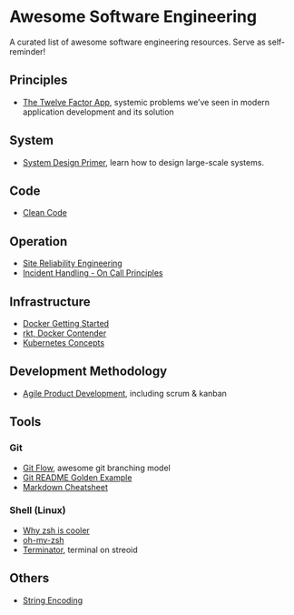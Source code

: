 # Awesome Software Engineering
A curated list of awesome software engineering resources. Serve as self-reminder!

## Principles
- [The Twelve Factor App](https://12factor.net/), systemic problems we’ve seen in modern application development and its solution

## System
- [System Design Primer](https://github.com/donnemartin/system-design-primer), learn how to design large-scale systems.

## Code
- [Clean Code](https://www.goodreads.com/book/show/3735293-clean-code)

## Operation
- [Site Reliability Engineering](https://landing.google.com/sre/book.html)
- [Incident Handling - On Call Principles](https://increment.com/on-call/)

## Infrastructure
- [Docker Getting Started](https://docs.docker.com/get-started/)
- [rkt, Docker Contender](https://slack-redir.net/link?url=https%3A%2F%2Fmedium.com%2F%40adriaandejonge%2Fmoving-from-docker-to-rkt-310dc9aec938)
- [Kubernetes Concepts](https://kubernetes.io/docs/concepts/)

## Development Methodology
- [Agile Product Development](https://www.atlassian.com/agile), including scrum & kanban

## Tools
### Git
- [Git Flow](http://nvie.com/posts/a-successful-git-branching-model/), awesome git branching model
- [Git README Golden Example](https://gist.github.com/PurpleBooth/109311bb0361f32d87a2)
- [Markdown Cheatsheet](https://github.com/adam-p/markdown-here/wiki/Markdown-Cheatsheet)

### Shell (Linux)
- [Why zsh is cooler](https://www.slideshare.net/jaguardesignstudio/why-zsh-is-cooler-than-your-shell-16194692)
- [oh-my-zsh](https://github.com/robbyrussell/oh-my-zsh)
- [Terminator](https://gnometerminator.blogspot.co.id/p/introduction.html), terminal on streoid

## Others
- [String Encoding](http://kunststube.net/encoding/)